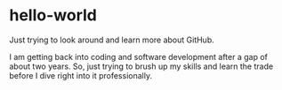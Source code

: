 # hello-world
Just trying to look around and learn more about GitHub.

I am getting back into coding and software development after a gap of about two years. So, just trying to brush up my skills and learn the trade before I dive right into it professionally.
